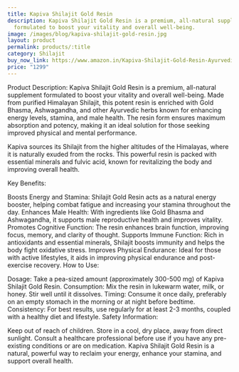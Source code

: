 ```yaml
---
title: Kapiva Shilajit Gold Resin
description: Kapiva Shilajit Gold Resin is a premium, all-natural supplement
  formulated to boost your vitality and overall well-being.
image: /images/blog/kapiva-shilajit-gold-resin.jpg
layout: product
permalink: products/:title
category: Shilajit
buy_now_link: https://www.amazon.in/Kapiva-Shilajit-Gold-Resin-Ayurvedic/dp/B0BL3TN1QC/ref=sr_1_1_sspa?crid=1YY2DLXEMCWUZ&tag=ayushmonk-21
price: "1299"
---
```

Product Description:
Kapiva Shilajit Gold Resin is a premium, all-natural supplement formulated to boost your vitality and overall well-being. Made from purified Himalayan Shilajit, this potent resin is enriched with Gold Bhasma, Ashwagandha, and other Ayurvedic herbs known for enhancing energy levels, stamina, and male health. The resin form ensures maximum absorption and potency, making it an ideal solution for those seeking improved physical and mental performance.

Kapiva sources its Shilajit from the higher altitudes of the Himalayas, where it is naturally exuded from the rocks. This powerful resin is packed with essential minerals and fulvic acid, known for revitalizing the body and improving overall health.

Key Benefits:

Boosts Energy and Stamina: Shilajit Gold Resin acts as a natural energy booster, helping combat fatigue and increasing your stamina throughout the day.
Enhances Male Health: With ingredients like Gold Bhasma and Ashwagandha, it supports male reproductive health and improves vitality.
Promotes Cognitive Function: The resin enhances brain function, improving focus, memory, and clarity of thought.
Supports Immune Function: Rich in antioxidants and essential minerals, Shilajit boosts immunity and helps the body fight oxidative stress.
Improves Physical Endurance: Ideal for those with active lifestyles, it aids in improving physical endurance and post-exercise recovery.
How to Use:

Dosage: Take a pea-sized amount (approximately 300-500 mg) of Kapiva Shilajit Gold Resin.
Consumption: Mix the resin in lukewarm water, milk, or honey. Stir well until it dissolves.
Timing: Consume it once daily, preferably on an empty stomach in the morning or at night before bedtime.
Consistency: For best results, use regularly for at least 2-3 months, coupled with a healthy diet and lifestyle.
Safety Information:

Keep out of reach of children.
Store in a cool, dry place, away from direct sunlight.
Consult a healthcare professional before use if you have any pre-existing conditions or are on medication.
Kapiva Shilajit Gold Resin is a natural, powerful way to reclaim your energy, enhance your stamina, and support overall health.
